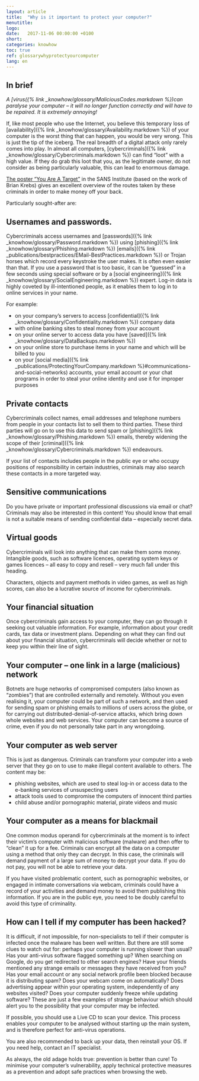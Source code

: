 ```yaml
---
layout: article
title:  "Why is it important to protect your computer?"
menutitle:
logo:
date:   2017-11-06 00:00:00 +0100
short:
categories: knowhow
toc: true
ref: glossarywhyprotectyourcomputer
lang: en
---
```

## In brief
*A [virus({% link _knowhow/glossary/MaliciousCodes.markdown %})can paralyse your computer – it will no longer function correctly and will have to be repaired. It is extremely annoying!*

If, like most people who use the Internet, you believe this temporary loss of [availability]({% link _knowhow/glossary/Availability.markdown %}) of your computer is the worst thing that can happen, you would be very wrong. This is just the tip of the iceberg. The real breadth of a digital attack only rarely comes into play. In almost all computers, [cybercriminals]({% link _knowhow/glossary/Cybercriminals.markdown %}) can find “loot” with a high value. If they do grab this loot that you, as the legitimate owner, do not consider as being particularly valuable, this can lead to enormous damage.

[The poster “You Are A Target”](https://www.sans.org/security-awareness-training/resources/posters) in the SANS Institute (based on the work of Brian Krebs) gives an excellent overview of the routes taken by these criminals in order to make money off your back.

Particularly sought-after are:

## Usernames and passwords.
Cybercriminals access usernames and [passwords]({% link _knowhow/glossary/Password.markdown %}) using [phishing]({% link _knowhow/glossary/Phishing.markdown %}) [emails]({% link _publications/bestpractices/EMail-BestPractices.markdown %}) or Trojan horses which record every keystroke the user makes. It is often even easier than that. If you use a password that is too basic, it can be “guessed” in a few seconds using special software or by a [social engineering]({% link _knowhow/glossary/SocialEngineering.markdown %}) expert. Log-in data is highly coveted by ill-intentioned people, as it enables them to log in to online services in your name.

For example:

* on your company’s servers to access [confidential]({% link _knowhow/glossary/Confidentiality.markdown %}) company data
* with online banking sites to steal money from your account
* on your online server to access data you have [saved]({% link _knowhow/glossary/DataBackups.markdown %})
* on your online store to purchase items in your name and which will be billed to you
* on your [social media]({% link _publications/ProtectingYourCompany.markdown %}#communications-and-social-networks) accounts, your email account or your chat programs in order to steal your online identity and use it for improper purposes

## Private contacts
Cybercriminals collect names, email addresses and telephone numbers from people in your contacts list to sell them to third parties. These third parties will go on to use this data to send spam or [phishing]({% link _knowhow/glossary/Phishing.markdown %}) emails, thereby widening the scope of their [criminal]({% link _knowhow/glossary/Cybercriminals.markdown %}) endeavours.

If your list of contacts includes people in the public eye or who occupy positions of responsibility in certain industries, criminals may also search these contacts in a more targeted way.

## Sensitive communications
Do you have private or important professional discussions via email or chat? Criminals may also be interested in this content! You should know that email is not a suitable means of sending confidential data – especially secret data.

## Virtual goods
Cybercriminals will look into anything that can make them some money. Intangible goods, such as software licences, operating system keys or games licences – all easy to copy and resell – very much fall under this heading.

Characters, objects and payment methods in video games, as well as high scores, can also be a lucrative source of income for cybercriminals.

## Your financial situation
Once cybercriminals gain access to your computer, they can go through it seeking out valuable information. For example, information about your credit cards, tax data or investment plans. Depending on what they can find out about your financial situation, cybercriminals will decide whether or not to keep you within their line of sight.

## Your computer – one link in a large (malicious) network
Botnets are huge networks of compromised computers (also known as “zombies”) that are controlled externally and remotely. Without you even realising it, your computer could be part of such a network, and then used for sending spam or phishing emails to millions of users across the globe, or for carrying out distributed-denial-of-service attacks, which bring down whole websites and web services. Your computer can become a source of crime, even if you do not personally take part in any wrongdoing.

## Your computer as web server
This is just as dangerous. Criminals can transform your computer into a web server that they go on to use to make illegal content available to others. The content may be:

* phishing websites, which are used to steal log-in or access data to the e-banking services of unsuspecting users
* attack tools used to compromise the computers of innocent third parties
* child abuse and/or pornographic material, pirate videos and music

## Your computer as a means for blackmail
One common modus operandi for cybercriminals at the moment is to infect their victim’s computer with malicious software (malware) and then offer to “clean” it up for a fee. Criminals can encrypt all the data on a computer using a method that only they can decrypt. In this case, the criminals will demand payment of a large sum of money to decrypt your data. If you do not pay, you will not be able to retrieve your data.

If you have visited problematic content, such as pornographic websites, or engaged in intimate conversations via webcam, criminals could have a record of your activities and demand money to avoid them publishing this information. If you are in the public eye, you need to be doubly careful to avoid this type of criminality.

## How can I tell if my computer has been hacked?
It is difficult, if not impossible, for non-specialists to tell if their computer is infected once the malware has been well written. But there are still some clues to watch out for: perhaps your computer is running slower than usual? Has your anti-virus software flagged something up? When searching on Google, do you get redirected to other search engines? Have your friends mentioned any strange emails or messages they have received from you? Has your email account or any social network profile been blocked because it is distributing spam? Does your webcam come on automatically? Does advertising appear within your operating system, independently of any websites visited? Does your computer suddenly freeze while updating software? These are just a few examples of strange behaviour which should alert you to the possibility that your computer may be infected.

If possible, you should use a Live CD to scan your device. This process enables your computer to be analysed without starting up the main system, and is therefore perfect for anti-virus operations.

You are also recommended to back up your data, then reinstall your OS. If you need help, contact an IT specialist.

As always, the old adage holds true: prevention is better than cure! To minimise your computer’s vulnerability, apply technical protective measures as a prevention and adopt safe practices when browsing the web.
